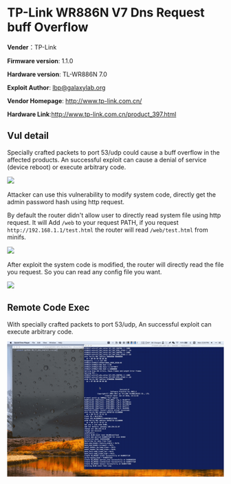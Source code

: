 # TP-Link WR886N V7 Dns Request buff Overflow 

**Vender**：TP-Link

**Firmware version**: 1.1.0

**Hardware version**: TL-WR886N 7.0

**Exploit Author**: lbp@galaxylab.org

**Vendor Homepage**: http://www.tp-link.com.cn/

**Hardware Link**:http://www.tp-link.com.cn/product_397.html

## Vul detail ##
Specially crafted packets to port 53/udp could cause a buff overflow in the affected products. An successful exploit can cause a denial of service (device reboot) or execute arbitrary code.


![](tNetTask_crash.png)

Attacker can use this vulnerability to modify system code, directly get the admin password hash using http request.

By default the router didn't allow user to directly read system file using http request. It will Add `/web` to your request PATH, if you request `http://192.168.1.1/test.html` the router will read `/web/test.html` from minifs.

![](http_request_before_exploit.png)


After exploit the system code is modified, the router will directly read the file you request. So you can read any config file you want.


![](http_request_after_exploit.png)

## Remote Code Exec ##

With specially crafted packets to port 53/udp, An successful exploit can execute arbitrary code.

![](DNS_Exploit_Video.gif)
